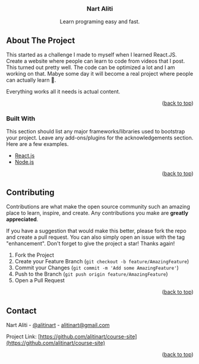 <div id="top"></div>


<!-- PROJECT LOGO -->
<br />
<div align="center">

  <h3 align="center">Nart Aliti</h3>

  <p align="center">
    Learn programing easy and fast.
  </p>
</div>




<!-- ABOUT THE PROJECT -->
## About The Project

This started as a challenge I made to myself when I learned React.JS.
Create a website where people can learn to code from videos that I post. This turned out
pretty well.
The code can be optimized a lot and I am working on that.
Mabye some day it will become a real project where people can actually learn 👀.

Everything works all it needs is actual content.

<p align="right">(<a href="#top">back to top</a>)</p>



### Built With

This section should list any major frameworks/libraries used to bootstrap your project. Leave any add-ons/plugins for the acknowledgements section. Here are a few examples.

* [React.js](https://reactjs.org/)
* [Node.js](https://nodejs.dev/)


<p align="right">(<a href="#top">back to top</a>)</p>

<!-- CONTRIBUTING -->
## Contributing

Contributions are what make the open source community such an amazing place to learn, inspire, and create. Any contributions you make are **greatly appreciated**.

If you have a suggestion that would make this better, please fork the repo and create a pull request. You can also simply open an issue with the tag "enhancement".
Don't forget to give the project a star! Thanks again!

1. Fork the Project
2. Create your Feature Branch (`git checkout -b feature/AmazingFeature`)
3. Commit your Changes (`git commit -m 'Add some AmazingFeature'`)
4. Push to the Branch (`git push origin feature/AmazingFeature`)
5. Open a Pull Request

<p align="right">(<a href="#top">back to top</a>)</p>




<!-- CONTACT -->
## Contact

Nart Aliti - [@alitinart](https://twitter.com/alitinart) - alitinart@gmail.com

Project Link: [https://github.com/alitinart/course-site](https://github.com/alitinart/course-site)

<p align="right">(<a href="#top">back to top</a>)</p>

